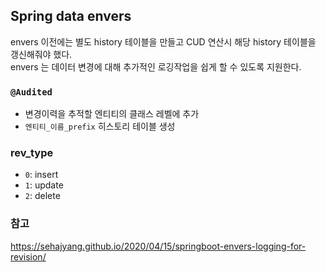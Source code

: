 ## Spring data envers

envers 이전에는 별도 history 테이블을 만들고 CUD 연산시 해당 history 테이블을 갱신해줘야 했다.<br/>
envers 는 데이터 변경에 대해 추가적인 로깅작업을 쉽게 할 수 있도록 지원한다.


### `@Audited`
- 변경이력을 추적할 엔티티의 클래스 레벨에 추가
- `엔티티_이름_prefix` 히스토리 테이블 생성

### rev_type
- `0`: insert
- `1`: update
- `2`: delete

### 참고
https://sehajyang.github.io/2020/04/15/springboot-envers-logging-for-revision/